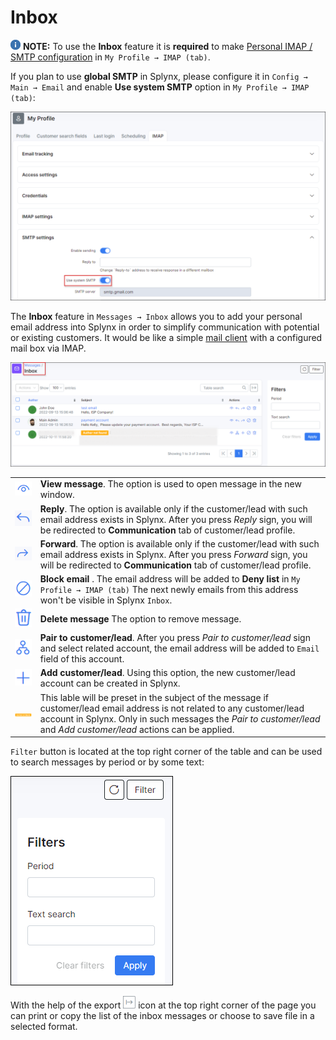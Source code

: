 Inbox
==============

<icon class="image-icon">![Note](note.png)</icon> **NOTE:** To use the **Inbox** feature it is **required** to make [Personal IMAP / SMTP configuration](my_profile/imap/imap.md) in `My Profile → IMAP (tab)`.

If you plan to use **global SMTP** in Splynx, please configure it in `Config → Main → Email` and enable **Use system SMTP** option in `My Profile → IMAP (tab)`:


![smtp option](smtp_option.png)

The **Inbox** feature in `Messages → Inbox` allows you to add your personal email address into Splynx in order to simplify communication with potential or existing customers. It would be like a simple [mail client](https://en.wikipedia.org/wiki/Email_client) with a configured mail box via IMAP.

![Main window](main_window.png)


|   |   |
| ------------ | ------------ |
| <icon class="image-icon">![view_message](view_message.png)</icon>  | **View message**. The option is used to open message in the new window.|
| <icon class="image-icon">![reply](reply.png)</icon>  | **Reply**. The option is available only if the customer/lead with such email address exists in Splynx. After you press *Reply* sign, you will be redirected to **Communication** tab of customer/lead profile.|
| <icon class="image-icon">![forward](forward.png)</icon>  | **Forward**. The option is available only if the customer/lead with such email address exists in Splynx. After you press *Forward* sign, you will be redirected to **Communication** tab of customer/lead profile.|
| <icon class="image-icon">![block_email](block_email.png)</icon>  | **Block email** . The email address will be added to **Deny list** in `My Profile → IMAP (tab)` The next newly emails from this address won't be visible in Splynx `Inbox`.|
| <icon class="image-icon">![delete_message](delete_message.png)</icon>  | **Delete message**  The option to remove message.|
| <icon class="image-icon">![pair_to_caustomer_lead](pair_to_caustomer_lead.png)</icon>  | **Pair to customer/lead**. After you press *Pair to customer/lead* sign and select related account, the email address will be added to `Email` field of this account. |
| <icon class="image-icon">![add_customer_lead](add_customer_lead.png)</icon>  | **Add customer/lead**. Using this option, the new customer/lead account can be created in Splynx.|
| <icon class="image-icon">![author_not_found](author_not_found.png)</icon>  | This lable will be preset in the subject of the message if customer/lead email address is not related to any customer/lead account in Splynx. Only in such messages the *Pair to customer/lead* and *Add customer/lead* actions can be applied. |


``Filter`` button is located at the top right corner of the table and can be used to search messages by period or by some text:

![Filter button](filter.png)


With the help of the export <icon class="image-icon">![Export](export.png)</icon> icon at the top right corner of the page you can print or copy the list of the inbox messages or choose to save file in a selected format.
